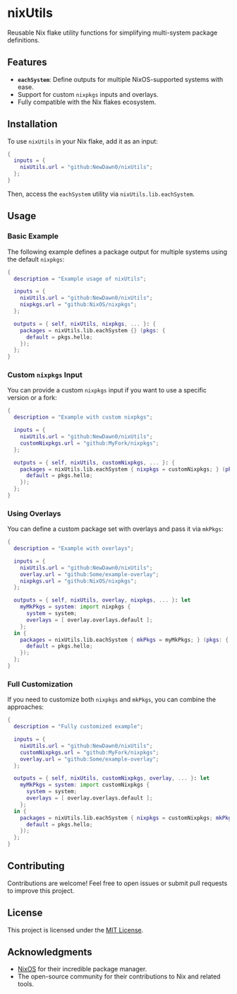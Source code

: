 # nixUtils

Reusable Nix flake utility functions for simplifying multi-system package definitions.

## Features

- **`eachSystem`**: Define outputs for multiple NixOS-supported systems with ease.
- Support for custom `nixpkgs` inputs and overlays.
- Fully compatible with the Nix flakes ecosystem.

## Installation

To use `nixUtils` in your Nix flake, add it as an input:

```nix
{
  inputs = {
    nixUtils.url = "github:NewDawn0/nixUtils";
  };
}
```

Then, access the `eachSystem` utility via `nixUtils.lib.eachSystem`.

## Usage

### Basic Example

The following example defines a package output for multiple systems using the default `nixpkgs`:

```nix
{
  description = "Example usage of nixUtils";

  inputs = {
    nixUtils.url = "github:NewDawn0/nixUtils";
    nixpkgs.url = "github:NixOS/nixpkgs";
  };

  outputs = { self, nixUtils, nixpkgs, ... }: {
    packages = nixUtils.lib.eachSystem {} (pkgs: {
      default = pkgs.hello;
    });
  };
}
```

### Custom `nixpkgs` Input

You can provide a custom `nixpkgs` input if you want to use a specific version or a fork:

```nix
{
  description = "Example with custom nixpkgs";

  inputs = {
    nixUtils.url = "github:NewDawn0/nixUtils";
    customNixpkgs.url = "github:MyFork/nixpkgs";
  };

  outputs = { self, nixUtils, customNixpkgs, ... }: {
    packages = nixUtils.lib.eachSystem { nixpkgs = customNixpkgs; } (pkgs: {
      default = pkgs.hello;
    });
  };
}
```

### Using Overlays

You can define a custom package set with overlays and pass it via `mkPkgs`:

```nix
{
  description = "Example with overlays";

  inputs = {
    nixUtils.url = "github:NewDawn0/nixUtils";
    overlay.url = "github:Some/example-overlay";
    nixpkgs.url = "github:NixOS/nixpkgs";
  };

  outputs = { self, nixUtils, overlay, nixpkgs, ... }: let
    myMkPkgs = system: import nixpkgs {
      system = system;
      overlays = [ overlay.overlays.default ];
    };
  in {
    packages = nixUtils.lib.eachSystem { mkPkgs = myMkPkgs; } (pkgs: {
      default = pkgs.hello;
    });
  };
}
```

### Full Customization

If you need to customize both `nixpkgs` and `mkPkgs`, you can combine the approaches:

```nix
{
  description = "Fully customized example";

  inputs = {
    nixUtils.url = "github:NewDawn0/nixUtils";
    customNixpkgs.url = "github:MyFork/nixpkgs";
    overlay.url = "github:Some/example-overlay";
  };

  outputs = { self, nixUtils, customNixpkgs, overlay, ... }: let
    myMkPkgs = system: import customNixpkgs {
      system = system;
      overlays = [ overlay.overlays.default ];
    };
  in {
    packages = nixUtils.lib.eachSystem { nixpkgs = customNixpkgs; mkPkgs = myMkPkgs; } (pkgs: {
      default = pkgs.hello;
    });
  };
}
```

## Contributing

Contributions are welcome! Feel free to open issues or submit pull requests to improve this project.

## License

This project is licensed under the [MIT License](LICENSE).

## Acknowledgments

- [NixOS](https://nixos.org) for their incredible package manager.
- The open-source community for their contributions to Nix and related tools.
